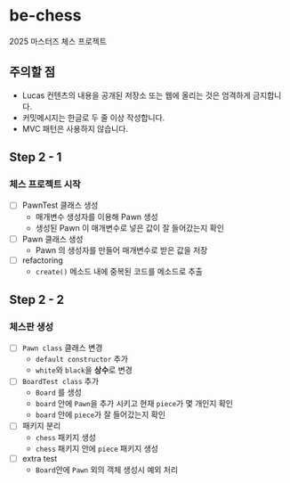 # be-chess

2025 마스터즈 체스 프로젝트

## 주의할 점

- Lucas 컨텐츠의 내용을 공개된 저장소 또는 웹에 올리는 것은 엄격하게 금지합니다.
- 커밋메시지는 한글로 두 줄 이상 작성합니다.
- MVC 패턴은 사용하지 않습니다.

## Step 2 - 1

### 체스 프로젝트 시작

- [ ] PawnTest 클래스 생성
  - 매개변수 생성자를 이용해 Pawn 생성
  - 생성된 Pawn 이 매개변수로 넣은 값이 잘 들어갔는지 확인
- [ ] Pawn 클래스 생성
  - Pawn 의 생성자를 만들어 매개변수로 받은 값을 저장
- [ ] refactoring
  - `create()` 메소드 내에 중복된 코드를 메소드로 추출

## Step 2 - 2

### 체스판 생성

- [ ] `Pawn class` 클래스 변경
  - `default constructor` 추가
  - `white`와 `black`을 **상수**로 변경
- [ ] `BoardTest class` 추가
  - `Board` 를 생성
  - `board` 안에 `Pawn`을 추가 시키고 현재 `piece`가 몇 개인지 확인
  - `board` 안에 `piece`가 잘 들어갔는지 확인
- [ ] 패키지 분리
  - `chess` 패키지 생성
  - `chess` 패키지 안에 `piece` 패키지 생성
- [ ] extra test
  -  `Board`안에 `Pawn` 외의 객체 생성시 예외 처리